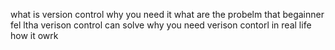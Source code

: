 what is version control why you need it what are the probelm that begainner fel ltha verison control can solve why you need verison contorl in real life how it owrk 